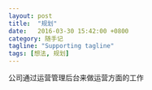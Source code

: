 ```yaml
---
layout: post
title:  "规划"
date:   2016-03-30 15:42:00 +0800
category: 随手记
tagline: "Supporting tagline"
tags: [想法, 规划]
---
```


公司通过运营管理后台来做运营方面的工作
